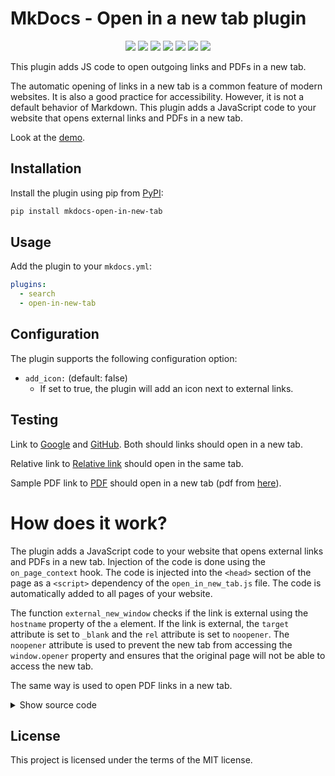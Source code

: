 # MkDocs - Open in a new tab plugin

<p align="center">
<a href="https://hits.seeyoufarm.com"><img src="https://hits.seeyoufarm.com/api/count/incr/badge.svg?url=https%3A%2F%2Fgithub.com%2FJakubAndrysek%2Fmkdocs-open-in-new-tab&count_bg=%2379C83D&title_bg=%23555555&icon=&icon_color=%23E7E7E7&title=hits&edge_flat=true"/></a>
<img src="https://img.shields.io/github/license/JakubAndrysek/mkdocs-open-in-new-tab?style=flat-square">
<img src="https://img.shields.io/github/v/release/JakubAndrysek/mkdocs-open-in-new-tab?style=flat-square">
<img src="https://img.shields.io/github/stars/JakubAndrysek/mkdocs-open-in-new-tab?style=flat-square">
<img src="https://img.shields.io/github/forks/JakubAndrysek/mkdocs-open-in-new-tab?style=flat-square">
<img src="https://img.shields.io/github/issues/JakubAndrysek/mkdocs-open-in-new-tab?style=flat-square">
<img src="https://static.pepy.tech/personalized-badge/mkdocs-open-in-new-tab?period=month&units=international_system&left_color=black&right_color=orange&left_text=Downloads">
</p>

This plugin adds JS code to open outgoing links and PDFs in a new tab.

The automatic opening of links in a new tab is a common feature of modern websites. It is also a good practice for accessibility. However, it is not a default behavior of Markdown. This plugin adds a JavaScript code to your website that opens external links and PDFs in a new tab.

Look at the [demo](https://newtab.kubaandrysek.cz/).

## Installation

Install the plugin using pip from [PyPI](https://pypi.org/project/mkdocs-open-in-new-tab/):

```bash
pip install mkdocs-open-in-new-tab
```

## Usage

Add the plugin to your `mkdocs.yml`:

```yaml
plugins:
  - search
  - open-in-new-tab
```

## Configuration

The plugin supports the following configuration option:


- `add_icon:` (default: false)
    - If set to true, the plugin will add an icon next to external links.


## Testing
Link to [Google](https://google.com) and [GitHub](https://github.com).
Both should links should open in a new tab.

Relative link to [Relative link](./RelativeLink.md) should open in the same tab.

Sample PDF link to [PDF](./assets/sample.pdf) should open in a new tab (pdf from [here](https://www.africau.edu/images/default/sample.pdf)).


# How does it work?
The plugin adds a JavaScript code to your website that opens external links and PDFs in a new tab. Injection of the code is done using the `on_page_context` hook. The code is injected into the `<head>` section of the page as a `<script>` dependency of the `open_in_new_tab.js` file. The code is automatically added to all pages of your website.


The function `external_new_window` checks if the link is external using the `hostname` property of the `a` element. If the link is external, the `target` attribute is set to `_blank` and the `rel` attribute is set to `noopener`. The `noopener` attribute is used to prevent the new tab from accessing the `window.opener` property and ensures that the original page will not be able to access the new tab.

The same way is used to open PDF links in a new tab.



<details><summary>Show source code</summary>
<p>

Look at this source <a href="https://github.com/JakubAndrysek/mkdocs-open-in-new-tab/blob/main/open_in_new_tab/js/open_in_new_tab.js">open_in_new_tab.js</a>:

```js
// Description: Open external links in a new tab and PDF links in a new tab
// Based on: https://jekyllcodex.org/without-plugin/new-window-fix/

// Open external links in a new window
function external_new_window() {
    for(let c = document.getElementsByTagName("a"), a = 0; a < c.length; a++) {
        let b = c[a];
        if(b.getAttribute("href") && b.host !== location.host) {
            b.target = "_blank";
            b.rel = "noopener";
        }
    }
}

// Open PDF links in a new window
function pdf_new_window() {
    if (!document.getElementsByTagName) {
        return false;
    }

    const extensions = ['.pdf', '.doc', '.docx', '.json', '.xls', '.xlsx', '.ppt', '.pptx', '.zip', '.rar', '.tar', '.gz', '.7z', '.bz2', '.xz', '.tgz', '.tar.gz'];
    let links = document.getElementsByTagName("a");

    for (let eleLink = 0; eleLink < links.length; eleLink++) {
        let href = links[eleLink].href.toLowerCase(); // Convert href to lowercase for case-insensitive matching

        if (extensions.some(ext => href.endsWith(ext))) {
            links[eleLink].onclick = function() {
                window.open(this.href);
                return false;
            }
        }
    }
}

function apply_rules() {
    external_new_window();
    pdf_new_window();
}

if (typeof document$ !== "undefined") {
    // Compatibility with mkdocs-material's instant loading feature
    document$.subscribe(function() {
        apply_rules();
    });
} else {
    // For browsers without mkdocs-material's instant loading feature
    document.addEventListener("DOMContentLoaded", function() {
        apply_rules();
    });
}

```

`open_in_new_tab.css` (added when add_icon: true)

```css
/*
 * Materialize links that open in a new window with a right-up arrow icon
 * Author: @ebouchut (https://github.com/ebouchut)
 * https://github.com/JakubAndrysek/mkdocs-open-in-new-tab/issues/4
 */
 a[target="_blank"]::after {
    content: "↗";
    display: inline-block;
    margin-left: 0.2em;
    width: 1em;
    height: 1em;
}
```

</p>
</details>






<!-- ## Known issues
This extension does not work with mkdocs-material [navigation.instant](https://squidfunk.github.io/mkdocs-material/setup/setting-up-navigation/#instant-loading). JS could not be loaded when the page is loaded instantly. If you know how to fix it, please let me know. Issue is [here](https://github.com/JakubAndrysek/mkdocs-open-in-new-tab/issues/2). -->

## License

This project is licensed under the terms of the MIT license.
